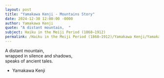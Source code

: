 ```yaml
---
layout: post
title: "Yamakawa Kenji - Mountains Story"
date: 2024-12-30 12:00:00 -0000
author: Yamakawa Kenji
quote: "A distant mountain,  "
subject: Haiku in the Meiji Period (1868–1912)
permalink: /Haiku in the Meiji Period (1868–1912)/Yamakawa Kenji/Yamakawa Kenji - Mountains Story
---
```


A distant mountain,  
wrapped in silence and shadows,  
speaks of ancient tales.

- Yamakawa Kenji
